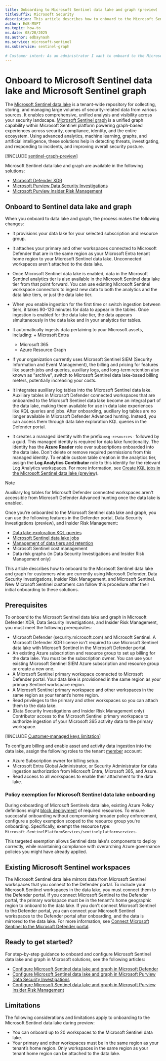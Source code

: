 ```yaml
---
title: Onboarding to Microsoft Sentinel data lake and graph (preview)
titleSuffix: Microsoft Security  
description: This article describes how to onboard to the Microsoft Sentinel data lake  
author: EdB-MSFT
ms.topic: how-to  
ms.date: 08/20/2025
ms.author: edbaynash
ms.service: microsoft-sentinel
ms.subservice: sentinel-graph
  
# Customer intent: As an administrator I want to onboard to the Microsoft Sentinel data lake so that I can benefit from the storage and analysis capabilities of the data lake.
---
```

  
# Onboard to Microsoft Sentinel data lake and Microsoft Sentinel graph

The [Microsoft Sentinel data lake](sentinel-lake-overview.md) is a tenant-wide repository for collecting, storing, and managing large volumes of security-related data from various sources. It enables comprehensive, unified analysis and visibility across your security landscape. [Microsoft Sentinel graph](./sentinel-graph-overview.md) is a unified graph capability within Microsoft Sentinel platform powering graph-based experiences across security, compliance, identity, and the entire ecosystem. Using advanced analytics, machine learning, graphs, and artificial intelligence, these solutions help in detecting threats, investigating, and responding to incidents, and improving overall security posture.

[!INCLUDE [sentinel-graph-preview](../includes/sentinel-graph-preview.md)]

Microsoft Sentinel data lake and graph are available in the following solutions:

+ [Microsoft Defender XDR](/defender-xdr/microsoft-365-defender)
+ [Microsoft Purview Data Security Investigations](/purview/insider-risk-management)
+ [Microsoft Purview Insider Risk Management](/purview/data-security-investigations)

## Onboard to Sentinel data lake and graph

When you onboard to data lake and graph, the process makes the following changes:

+ It provisions your data lake for your selected subscription and resource group.

+ It attaches your primary and other workspaces connected to Microsoft Defender that are in the same region as your Microsoft Entra tenant home region to your Microsoft Sentinel data lake. Unconnected workspaces aren't attached to the data lake.

+ Once Microsoft Sentinel data lake is enabled, data in the Microsoft Sentinel analytics tier is also available in the Microsoft Sentinel data lake tier from that point forward. You can use existing Microsoft Sentinel workspace connectors to ingest new data to both the analytics and the data lake tiers, or just the data lake tier.

+ When you enable ingestion for the first time or switch ingestion between tiers, it takes 90-120 minutes for data to appear in the tables. Once ingestion is enabled for the data lake tier, the data appears simultaneously in the data lake and in your analytics tier tables.

+ It automatically ingests data pertaining to your Microsoft assets, including: + Microsoft Entra
  + Microsoft 365
  + Azure Resource Graph

+ If your organization currently uses Microsoft Sentinel SIEM (Security Information and Event Management), the billing and pricing for features like search jobs and queries, auxiliary logs, and long-term retention also known as "archive", switch to Microsoft Sentinel data lake-based billing meters, potentially increasing your costs.

+ It integrates auxiliary log tables into the Microsoft Sentinel data lake. Auxiliary tables in Microsoft Defender connected workspaces that are onboarded to the Microsoft Sentinel data lake become an integral part of the data lake, making them available for use in data lake experiences like KQL queries and jobs. After onboarding, auxiliary log tables are no longer available in Microsoft Defender Advanced hunting. Instead, you can access them through data lake exploration KQL queries in the Defender portal.

+ It creates a managed identity with the prefix `msg-resources-` followed by a guid. This managed identity is required for data lake functionality. The identity has the **Azure Reader** role over subscriptions onboarded into the data lake. Don't delete or remove required permissions from this managed identity. To enable custom table creation in the analytics tier, assign the **Log Analytics Contributor** role to this identity for the relevant Log Analytics workspaces. For more information, see [Create KQL jobs in the Microsoft Sentinel data lake (preview)](./kql-jobs.md#permissions).

> [!NOTE]
> Auxiliary log tables for Microsoft Defender connected workspaces aren't accessible from Microsoft Defender Advanced hunting once the data lake is enabled.

Once you're onboarded to the Microsoft Sentinel data lake and graph, you can use the following features in the Defender portal, Data Security Investigations (preview), and Insider Risk Management:

+ [Data lake exploration KQL queries](kql-overview.md)
+ [Microsoft Sentinel data lake jobs](kql-jobs.md)
+ [Management of data tiers and retention](../manage-data-overview.md)
+ Microsoft Sentinel cost management
+ Data risk graphs (in Data Security Investigations and Insider Risk Management only)

This article describes how to onboard to the Microsoft Sentinel data lake and graph for customers who are currently using Microsoft Defender, Data Security Investigations, Insider Risk Management, and Microsoft Sentinel. New Microsoft Sentinel customers can follow this procedure after their initial onboarding to these solutions.

## Prerequisites

To onboard to the Microsoft Sentinel data lake and graph in Microsoft Defender XDR, Data Security Investigations, and Insider Risk Management, you must meet the following prerequisites:

+ Microsoft Defender (security.microsoft.com) and Microsoft Sentinel. A Microsoft Defender XDR license isn't required to use Microsoft Sentinel data lake with Microsoft Sentinel in the Microsoft Defender portal.
+ An existing Azure subscription and resource group to set up billing for the data lake. You must be the subscription owner. You can use your existing Microsoft Sentinel SIEM Azure subscription and resource group or create a new one.
+ A Microsoft Sentinel primary workspace connected to Microsoft Defender portal. Your data lake is provisioned in the same region as your primary Sentinel workspace region.
+ A Microsoft Sentinel primary workspace and other workspaces in the same region as your tenant’s home region.
+ Read privileges to the primary and other workspaces so you can attach them to the data lake.
+ (Data Security Investigations and Insider Risk Management only) Contributor access to the Microsoft Sentinel primary workspace to authorize ingestion of your Microsoft 365 activity data to the primary workspace.  

[!INCLUDE [Customer-managed keys limitation](../includes/customer-managed-keys-limitation.md)]

To configure billing and enable asset and activity data ingestion into the data lake, assign the following roles to the tenant [member](/entra/fundamentals/users-default-permissions) account:

+ Azure Subscription owner for billing setup.
+ Microsoft Entra Global Administrator, or Security Administrator for data ingestion authorization from Microsoft Entra, Microsoft 365, and Azure.
+ Read access to all workspaces to enable their attachment to the data lake.

### Policy exemption for Microsoft Sentinel data lake onboarding

During onboarding of Microsoft Sentinels data lake, existing Azure Policy definitions might [block deployment](./sentinel-lake-onboard-defender.md#dl103) of required resources. To ensure successful onboarding without compromising broader policy enforcement, configure a policy exemption scoped to the resource group you're onboarding.
Specifically, exempt the resource type: `Microsoft.SentinelPlatformServices/sentinelplatformservices`.

This targeted exemption allows Sentinel data lake's components to deploy correctly, while maintaining compliance with overarching Azure governance policies you might have already applied.

## Existing Microsoft Sentinel workspaces

The Microsoft Sentinel data lake mirrors data from Microsoft Sentinel workspaces that you connect to the Defender portal. To include your Microsoft Sentinel workspaces in the data lake, you must connect them to the Defender portal. If you connect Microsoft Sentinel to the Defender portal, the primary workspace must be in the tenant's home geographic region to onboard to the data lake. If you don't connect Microsoft Sentinel to the Defender portal, you can connect your Microsoft Sentinel workspaces to the Defender portal after onboarding, and the data is mirrored to the data lake. For more information, see [Connect Microsoft Sentinel to the Microsoft Defender portal](/unified-secops-platform/microsoft-sentinel-onboard).

## Ready to get started?

For step-by-step guidance to onboard and configure Microsoft Sentinel data lake and graph in Microsoft solutions, see the following articles:

+ [Configure Microsoft Sentinel data lake and graph in Microsoft Defender](sentinel-lake-onboard-defender.md)
+ [Configure Microsoft Sentinel data lake and graph in Microsoft Purview Data Security Investigations](/purview/data-security-investigations)
+ [Configure Microsoft Sentinel data lake and graph in Microsoft Purview Insider Risk Management](/purview/insider-risk-management)

## Limitations

The following considerations and limitations apply to onboarding to the Microsoft Sentinel data lake during preview:

+ You can onboard up to 20 workspaces to the Microsoft Sentinel data lake.
+ Your primary and other workspaces must be in the same region as your tenant’s home region. Only workspaces in the same region as your tenant home region can be attached to the data lake.
